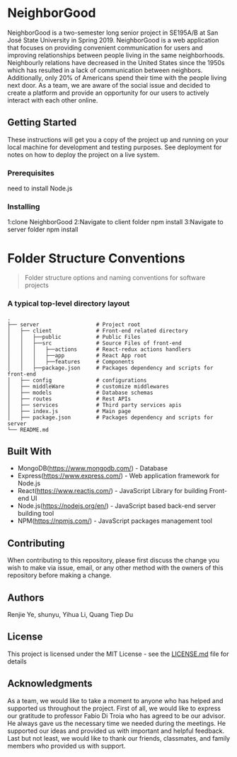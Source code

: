 # NeighborGood

NeighborGood is a two-semester long senior project in SE195A/B at San José State University in Spring 2019.
NeighborGood is a web application that focuses on providing convenient communication for users and improving relationships between people living in the same neighborhoods. Neighbourly relations have decreased in the United States since the 1950s which has resulted in a lack of communication between neighbors. Additionally, only 20% of Americans spend their time with the people living next door. As a team, we are aware of the social issue and decided to create a platform and provide an opportunity for our users to actively interact with each other online.

## Getting Started

These instructions will get you a copy of the project up and running on your local machine for development and testing purposes. See deployment for notes on how to deploy the project on a live system.

### Prerequisites
need to install Node.js

### Installing
1:clone NeighborGood
2:Navigate to client folder 
      npm install
3:Navigate to server folder
       npm install

Folder Structure Conventions
============================

> Folder structure options and naming conventions for software projects

### A typical top-level directory layout

    .
    ├── server                  # Project root
    │   ├── client              # Front-end related directory
    │   │   ├──public           # Public Files
    │   │   ├──src              # Source Files of front-end
    │   │   │   ├──actions      # React-redux actions handlers
    │   │   │   ├──app          # React App root
    │   │   │   ├──features     # Components
    │   │   ├──package.json     # Packages dependency and scripts for front-end
    │   ├── config              # configurations
    │   ├── middleWare          # customize middlewares
    │   ├── models              # Database schemas
    │   ├── routes              # Rest APIs
    │   ├── services            # Third party services apis
    │   ├── index.js            # Main page
    │   ├── package.json        # Packages dependency and scripts for server
    └── README.md


## Built With

* MongoDB(https://www.mongodb.com/) - Database
* Express(https://www.express.com/) - Web application framework for Node.js
* React(https://www.reactjs.com/) - JavaScript Library for building Front-end UI
* Node.js(https://nodejs.org/en/) - JavaScript based back-end server building tool
* NPM(https://npmjs.com/) - JavaScript packages management tool



## Contributing

When contributing to this repository, please first discuss the change you wish to make via issue, email, or any other method with the owners of this repository before making a change.


## Authors

Renjie Ye, shunyu, Yihua Li, Quang Tiep Du

## License

This project is licensed under the MIT License - see the [LICENSE.md](LICENSE.md) file for details

## Acknowledgments

As a team, we would like to take a moment to anyone who has helped and supported us throughout the project. First of all, we would like to express our gratitude to professor Fabio Di Troia who has agreed to be our advisor. He always gave us the necessary time we needed during the meetings. He supported our ideas and provided us with important and helpful feedback. Last but not least, we would like to thank our friends, classmates, and family members who provided us with support.

